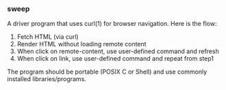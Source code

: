 ### sweep

A driver program that uses curl(1) for browser navigation. Here is the flow:

1. Fetch HTML (via curl)
2. Render HTML without loading remote content
3. When click on remote-content, use user-defined command and refresh
4. When click on link, use user-defined command and repeat from step1

The program should be portable (POSIX C or Shell) and use commonly installed
libraries/programs.

